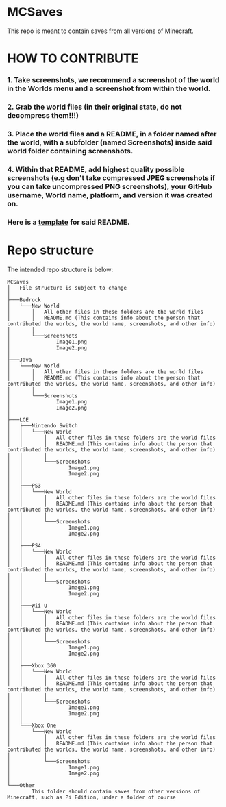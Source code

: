 # MCSaves
This repo is meant to contain saves from all versions of Minecraft.

# HOW TO CONTRIBUTE
### 1. Take screenshots, we recommend a screenshot of the world in the Worlds menu and a screenshot from within the world.
### 2. Grab the world files (in their original state, do not decompress them!!!)
### 3. Place the world files and a README, in a folder named after the world, with a subfolder (named Screenshots) inside said world folder containing screenshots.
### 4. Within that README, add highest quality possible screenshots (e.g don't take compressed JPEG screenshots if you can take uncompressed PNG screenshots), your GitHub username, World name, platform, and version it was created on. 
### Here is a [template](template.md) for said README.


# Repo structure
The intended repo structure is below:
```
MCSaves
│   File structure is subject to change
│
├───Bedrock
│   └───New World
│       │   All other files in these folders are the world files
│       │   README.md (This contains info about the person that contributed the worlds, the world name, screenshots, and other info)
│       │
│       └───Screenshots
│               Image1.png
│               Image2.png
│
├───Java
│   └───New World
│       │   All other files in these folders are the world files
│       │   README.md (This contains info about the person that contributed the worlds, the world name, screenshots, and other info)
│       │
│       └───Screenshots
│               Image1.png
│               Image2.png
│
├───LCE
│   ├───Nintendo Switch
│   │   └───New World
│   │       │   All other files in these folders are the world files
│   │       │   README.md (This contains info about the person that contributed the worlds, the world name, screenshots, and other info)
│   │       │
│   │       └───Screenshots
│   │               Image1.png
│   │               Image2.png
│   │
│   ├───PS3
│   │   └───New World
│   │       │   All other files in these folders are the world files
│   │       │   README.md (This contains info about the person that contributed the worlds, the world name, screenshots, and other info)
│   │       │
│   │       └───Screenshots
│   │               Image1.png
│   │               Image2.png
│   │
│   ├───PS4
│   │   └───New World
│   │       │   All other files in these folders are the world files
│   │       │   README.md (This contains info about the person that contributed the worlds, the world name, screenshots, and other info)
│   │       │
│   │       └───Screenshots
│   │               Image1.png
│   │               Image2.png
│   │
│   ├───Wii U
│   │   └───New World
│   │       │   All other files in these folders are the world files
│   │       │   README.md (This contains info about the person that contributed the worlds, the world name, screenshots, and other info)
│   │       │
│   │       └───Screenshots
│   │               Image1.png
│   │               Image2.png
│   │
│   ├───Xbox 360
│   │   └───New World
│   │       │   All other files in these folders are the world files
│   │       │   README.md (This contains info about the person that contributed the worlds, the world name, screenshots, and other info)
│   │       │
│   │       └───Screenshots
│   │               Image1.png
│   │               Image2.png
│   │
│   └───Xbox One
│       └───New World
│           │   All other files in these folders are the world files
│           │   README.md (This contains info about the person that contributed the worlds, the world name, screenshots, and other info)
│           │
│           └───Screenshots
│                   Image1.png
│                   Image2.png
│
└───Other
        This folder should contain saves from other versions of Minecraft, such as Pi Edition, under a folder of course

```
